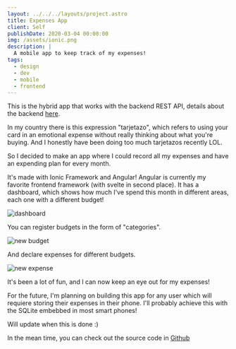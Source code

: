 ```yaml
---
layout: ../../../layouts/project.astro
title: Expenses App
client: Self
publishDate: 2020-03-04 00:00:00
img: /assets/ionic.png
description: |
  A mobile app to keep track of my expenses!
tags:
  - design
  - dev
  - mobile
  - frontend
---
```


This is the hybrid app that works with the backend REST API, details about the backend [here](/project/pocket-api).

In my country there is this expression "tarjetazo", which refers to using your card in an emotional expense without really thinking about what you're buying. And I honestly have been doing too much tarjetazos recently LOL.

So I decided to make an app where I could record all my expenses and have an expending plan for every month.

It's made with Ionic Framework and Angular!
Angular is currently my favorite frontend framework (with svelte in second place).
It has a dashboard, which shows how much I've spend this month in different areas, each one with a different budget!

![dashboard](/assets/pocket-front/dashboard.jpg "App's Dashboard")


You can register budgets in the form of "categories".


![new budget](/assets/pocket-front/new-budget.jpg "Creating a new Budget")

And declare expenses for different budgets.

![new expense](/assets/pocket-front/new-expense.jpg "Creating a new expense")


It's been a lot of fun, and I can now keep an eye out for my expenses!

For the future, I'm planning on building this app for any user which will requiere storing their expenses in their phone. I'll probably achieve this with the SQLite embebbed in most smart phones!

Will update when this is done :)

In the mean time, you can check out the source code in [Github](https://github.com/robCastro/pocket-front)

